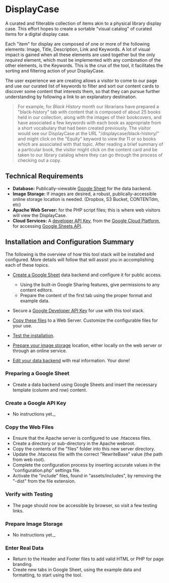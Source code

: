 # DisplayCase 
A curated and filterable collection of items akin to a physical library display case. This effort hopes to create a sortable "visual catalog" of curated items for a digital display case. 

Each "item" for display are composed of one or more of the following elements: Image, Title, Description, Link and Keywords. A lot of visual impact is gained when all these elements are used together but the only _required_ element, which must be implemented with any combination of the other elements, is the Keywords. This is the crux of the tool, it facilitates the sorting and filtering action of your DisplayCase. 

The user experience we are creating allows a visitor to come to our page and use our curated list of keywords to filter and sort our content cards to discover some content that interests them, so that they can pursue further understanding by following a link to an explanatory destination.

> For example, for _Black History_ month our librarians have prepared a "black-history" tab with content that is composed of about 25 books held in our collection, along with the images of their bookcovers, and have associated a few keywords with each book as appropriate from a short vocabulary that had been created previously. The visitor would see our DisplayCase at the URL "/displaycase/black-history/" and might click on the "Equity" keyword to view the 11 or so books which are associated with that topic. After reading a brief summary of a particular book, the visitor might click on the content card and be taken to our library catalog where they can go through the process of checking out a copy.

## Technical Requirements

 - <b>Database:</b> Publically-viewable [Google Sheet](https://www.google.com/sheets/about/) for the data backend.
 - <b>Image Storage:</b> If images are desired, a robust, publically-accessible online storage location is needed. (Dropbox, S3 Bucket, CONTENTdm, etc)
 - <b>Apache Web Server:</b> for the PHP script files; this is where web visitors will view the DisplayCase.
 - <b>Cloud Services:</b> A [developer API Key](https://cloud.google.com/docs/authentication/api-keys), from the [Google Cloud Platform](https://cloud.google.com/), for accessing [Google Sheets API](https://developers.google.com/sheets/api/guides/concepts).

## Installation and Configuration Summary

The following is the overview of how this tool stack will be installed and configured. More details will follow that will assist you in accomplishing each of these topics.

- [Create a Google Sheet](#sheet) data backend and configure it for public access. 

    - Using the built-in Google Sharing features, give permissions to any content editors. 
    - Prepare the content of the first tab using the proper format and example data.

- Secure a [Google Developer API Key](#key) for use with this tool stack.

- [Copy these files](#files) to a Web Server. Customize the configurable files for your use.

- [Test the installation](#test).

- [Prepare your image storage](#image) location, either locally on the web server or through an online service.

- [Edit your data backend](#data) with real information. Your done!

### <a href="sheet"></a>Preparing a Google Sheet

- Create a data backend using Google Sheets and insert the necessary template (column and row) content.

### <a href="key"></a>Create a Google API Key

- No instructions yet._

### <a href="files"></a>Copy the Web Files

- Ensure that the Apache server is configured to use .htaccess files.
- Create a directory or sub-directory in the Apache webroot.
- Copy the contents of the "files" folder into this new server directory.
- Update the .htaccess file with the correct "RewriteBase" value (the path from web root). 
- Complete the configuration process by inserting accurate values in the "configuration.php" settings file.
- Activate the "include" files, found in "assets/includes", by removing the "-dist" from the file extension.


### <a href="test"></a>Verify with Testing
- The page should now be accessible by browser, so visit a few testing links.

### <a href="image"></a>Prepare Image Storage

- No instructions yet._

### <a href="data"></a>Enter Real Data

- Return to the Header and Footer files to add valid HTML or PHP for page branding.
- Create new tabs in Google Sheet, using the example data and formatting, to start using the tool.
